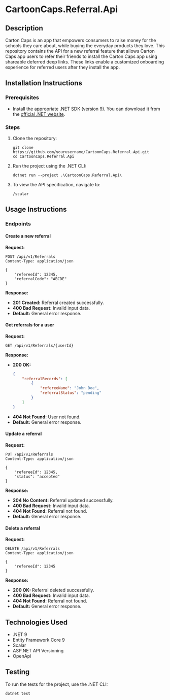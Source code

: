 # CartoonCaps.Referral.Api

## Description

Carton Caps is an app that empowers consumers to raise money for the schools they care about, while buying the everyday products they love. This repository contains the API for a new referral feature that allows Carton Caps app users to refer their friends to install the Carton Caps app using shareable deferred deep links. These links enable a customized onboarding experience for referred users after they install the app.

## Installation Instructions

### Prerequisites

- Install the appropriate .NET SDK (version 9). You can download it from the [official .NET website](https://dotnet.microsoft.com/download).

### Steps

1. Clone the repository:
    ```shell
    git clone https://github.com/yourusername/CartoonCaps.Referral.Api.git
    cd CartoonCaps.Referral.Api
    ```

2. Run the project using the .NET CLI:
    ```shell
    dotnet run --project .\CartoonCaps.Referral.Api\
    ```

3. To view the API specification, navigate to:
    ```
    /scalar
    ```

## Usage Instructions

### Endpoints

#### Create a new referral

**Request:**
```http
POST /api/v1/Referrals
Content-Type: application/json

{
    "refereeId": 12345,
    "referralCode": "ABCDE"
}
```

**Response:**
- **201 Created:** Referral created successfully.
- **400 Bad Request:** Invalid input data.
- **Default:** General error response.

#### Get referrals for a user

**Request:**
```http
GET /api/v1/Referrals/{userId}
```

**Response:**
- **200 OK:**
    ```json
    {
        "referralRecords": [
            {
                "refereeName": "John Doe",
                "referralStatus": "pending"
            }
        ]
    }
    ```
- **404 Not Found:** User not found.
- **Default:** General error response.

#### Update a referral

**Request:**
```http
PUT /api/v1/Referrals
Content-Type: application/json

{
    "refereeId": 12345,
    "status": "accepted"
}
```

**Response:**
- **204 No Content:** Referral updated successfully.
- **400 Bad Request:** Invalid input data.
- **404 Not Found:** Referral not found.
- **Default:** General error response.

#### Delete a referral

**Request:**
```http
DELETE /api/v1/Referrals
Content-Type: application/json

{
    "refereeId": 12345
}
```

**Response:**
- **200 OK:** Referral deleted successfully.
- **400 Bad Request:** Invalid input data.
- **404 Not Found:** Referral not found.
- **Default:** General error response.

## Technologies Used

- .NET 9
- Entity Framework Core 9
- Scalar
- ASP.NET API Versioning
- OpenApi 

## Testing

To run the tests for the project, use the .NET CLI:

```shell
dotnet test
```